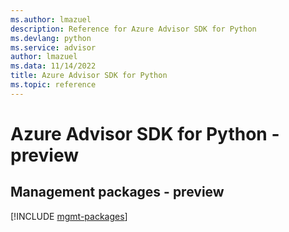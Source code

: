```yaml
---
ms.author: lmazuel
description: Reference for Azure Advisor SDK for Python
ms.devlang: python
ms.service: advisor
author: lmazuel
ms.data: 11/14/2022
title: Azure Advisor SDK for Python
ms.topic: reference
---
```

# Azure Advisor SDK for Python - preview

## Management packages - preview
[!INCLUDE [mgmt-packages](advisor-mgmt-index.md)]